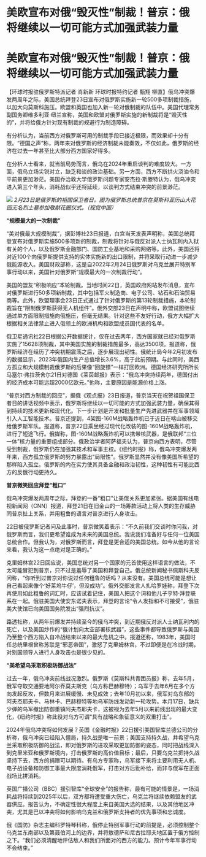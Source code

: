# 美欧宣布对俄“毁灭性”制裁！普京：俄将继续以一切可能方式加强武装力量

# 美欧宣布对俄“毁灭性”制裁！普京：俄将继续以一切可能方式加强武装力量

【环球时报驻俄罗斯特派记者 肖新新 环球时报特约记者 甄翔
柳直】俄乌冲突爆发两周年之际，美国总统拜登23日宣布对俄罗斯实施新一轮500多项制裁措施，以加大向莫斯科施压。欧盟和英国也加入新一轮对俄制裁的队伍中。美国代理常务副国务卿维多利亚·纽兰宣称，美国和欧盟对俄罗斯实施的新制裁将是“毁灭性的”，并将给俄方针对现有制裁的规避行为制造障碍。

有分析认为，当前西方对俄罗斯可用的制裁手段已接近极限，而效果却十分有限。“德国之声”称，两年来对俄罗斯的经济制裁未能奏效，不仅如此，俄罗斯的经济在过去一年甚至比大部分西方国家好得多。

在分析人士看来，就当前局势而言，俄乌在2024年重启谈判的难度较大。一方面，俄乌立场尖锐对立，缺乏和谈的政治基础。另一方面，西方不断拱火浇油令和平前景更加渺茫。美国乔治敦大学俄罗斯问题专家安杰拉·斯滕特认为，俄乌冲突进入第三个年头，消耗战似乎还将延续，以谈判方式结束冲突的前景渺茫。

![](https://inews.gtimg.com/om_bt/O2HpTw6xJYgB2GC2bKxQTLEuNzC112NvdEFUj70uoLz6MAA/1000)
_2月23日是俄罗斯的祖国保卫者日。图为俄罗斯总统普京在莫斯科亚历山大花园无名烈士墓参加敬献花圈仪式。（视觉中国）_

**“规模最大的一次制裁”**

“美对俄最大规模制裁”，据彭博社23日报道，白宫当天发表声明称，美国总统拜登宣布对俄罗斯实施500多项新的制裁，制裁将针对与俄反对派人士纳瓦利内入狱有关的个人，以及俄罗斯金融部门、国防工业基地和采购网络等。此外，美国还将对近100个向俄罗斯提供支持的实体实施新的出口限制，并将采取行动进一步减少俄能源收入。美国财政部称，这是自2022年2月24日俄罗斯对乌克兰展开特别军事行动以来，美国针对俄罗斯“规模最大的一次制裁行动”。

美国的盟友“积极响应”本轮制裁。当地时间22日，英国政府网站发布消息，宣布对俄罗斯进行50多项新制裁，其中包括军火制造商、电子公司、钻石和石油贸易商等。此外，欧盟理事会23日正式通过了针对俄罗斯的第13轮制裁措施，本轮制裁旨在“限制俄罗斯获得无人机组件”。俄外交部23日在声明中称，欧盟试图继续通过单方面限制措施向俄施压，但毫无结果。针对这些不友好行动，俄方大幅扩大根据相关法律禁止进入俄领土的欧洲机构和欧盟成员国代表的名单。

俄卫星通讯社22日根据公开数据统计，仅在过去两年，西方国家就已经对俄罗斯实施了15628项制裁，其中美国实施的制裁措施最多，高达3500项。报道称，俄罗斯经济在经历了冲突初期震荡之后，逐步展现出韧性。俄统计局今年2月初发布的数据显示，2023年俄国内生产总值增长3.6%，高于此前预期。与此同时，美西方孤立和大规模制裁俄罗斯的后果像“回旋镖”一样打回欧洲。德国经济研究所所长马塞尔·弗拉茨舍尔21日对德国《莱茵邮报》表示：“俄乌冲突持续两年，德国付出的经济成本可能远超2000亿欧元。”他称，主要原因是能源价格上涨。

“普京对西方制裁的回应”，据俄《观点报》23日报道，普京当天在祝贺祖国保卫者日的讲话视频中表示，俄罗斯将继续以一切可能的方式加强武装力量，确保其得到持续的技术更新和现代化。下一步计划是开发和批量生产先进武器并在军事领域引入人工智能技术。普京还提到，4架图-160M战略轰炸机已于近日在喀山被移交给俄罗斯军队。报道称，普京22日乘坐经过现代化改装的图-160M战略轰炸机，进行了短途飞行。俄媒称，图-160M战略轰炸机可以携带核武器，是俄联邦“三位一体”核力量的重要组成部分。俄政治学者阿萨福夫认为，普京向西方表明，尽管受到制裁，俄罗斯仍在加强其技术和军事主权。《纽约时报》称，俄乌冲突爆发两年来，西方孤立俄罗斯的努力暴露出“局限性”。俄罗斯显然并没有像美国所希望的那样陷入孤立。俄罗斯的内在实力使其具备金融和政治韧性，这种韧性有可能比西方的反俄行动更持久。

**普京微笑回应拜登“粗口”**

俄乌冲突爆发两周年之际，拜登的一番“粗口”让美俄关系更加紧张。据美国有线电视新闻网（CNN）报道，拜登21日在旧金山的一场筹款活动上将人类的生存威胁同普京扯上关系，并用粗鲁的语言对普京进行人身攻击。

22日被俄罗斯记者问及此事时，普京微笑着表示：“不久前我们交谈时你问我，对俄罗斯而言，我们更希望谁成为未来的美国总统。我说我们准备好与任何一位美国总统合作。但我认为，对俄罗斯而言，拜登是更合适的美国总统。如今从他的言论来看，我认为这一点绝对是正确的。”

克里姆林宫22日回应说，美国总统对另一个国家的元首使用这样语言的做法，不太可能冒犯到普京，只不过是羞辱了美国和拜登自己。俄总统新闻秘书佩斯科夫反问称，“你听到过普京对你说过任何粗鲁的话吗？从来没有。美国总统可能是想让自己看起来像个‘好莱坞牛仔’，但没成功”。俄外交部发言人扎哈罗娃称，拜登下次再使用如此粗鲁的词汇时，应该试着记住，美国人把这个词和他儿子亨特·拜登联系在一起。俄驻美国大使安东诺夫表示，拜登的言论“令人发指和不可接受”，俄驻美大使馆已向美国国务院发出“强烈抗议”。

路透社称，从两年前爆发并持续至今的俄乌冲突，到近期俄反对派人士纳瓦利内的死亡，以及美国炒作的“俄计划向太空部署核武器”，这些事件都导致俄罗斯与美国乃至整个西方陷入自冷战结束以来的最大危机之中。报道还称，1983年，美国时任总统里根曾称苏联是“邪恶帝国”，激怒了克里姆林宫，不过即便是在冷战时期，对别国领导人进行人身攻击也是很少见的。

**“美希望乌采取积极防御战法”**

过去一年，俄乌冲突前线战况激烈。俄罗斯《莫斯科共青团员报》称，去年5月，俄军夺取交通要地阿尔乔莫夫斯克（乌方称巴赫穆特）；乌军于去年6月在多个方向发起反攻，但数月来进展缓慢、未见成效；去年10月初以来，俄军对乌东部的阿夫杰耶夫卡、马林卡、巴赫穆特等地乌军防线发动新一轮攻势。本月17日，缺兵少弹的乌军撤出防御重镇阿夫杰耶夫卡，这被视为去年5月以来前线出现的最大变化，《纽约时报》称此役对乌方可谓“具有战略和象征意义的双重打击”。

2024年俄乌冲突将如何发展？英国《金融时报》22日援引美国智库兰德公司的分析称，俄乌冲突已经陷入僵局，持久战是唯一前景；美国支持持久战，并希望乌克兰采取积极防御的战法，即对俄罗斯的进攻采取更加防御的姿态，同时把战线深入到克里米亚和俄罗斯境内，打击俄罗斯的高价值目标；最后，只要乌克兰把持久战坚持下去，西方的捐赠可以期待。有乌方专家称，乌军接下来将主要利用无人机、电子战设备和防御工事最大限度消耗俄军，打击对方后勤补给，而非与俄军在正面战场比拼消耗。

英国广播公司（BBC）援引智库“全球安全”的报告称，最有可能的情景是，一场消耗战将持续到2025年以后，双方都将遭受重大伤亡，乌克兰将继续依赖盟友的武器供应。报告认为，不确定性很大程度上来自美国大选的结果，以及其他地区冲突，尤其是巴以冲突将如何影响乌克兰和俄罗斯支持者的优先事项和忠诚度。

俄《国防》杂志主编科罗特琴科称，俄停止特别军事行动的前提是，必须控制整个乌克兰东南部以及第聂伯河上的边界，并将敖德萨和尼古拉耶夫地区置于俄方控制之下。“我们必须清醒地评估敌人和我们所面对的西方的能力。预计今年军事行动不会结束。”

